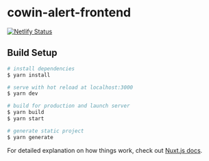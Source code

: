 # cowin-alert-frontend

[![Netlify Status](https://api.netlify.com/api/v1/badges/8ef4ca89-5e46-4195-9aad-5724fe4fee62/deploy-status)](https://app.netlify.com/sites/cowin-alerts/deploys)

## Build Setup

```bash
# install dependencies
$ yarn install

# serve with hot reload at localhost:3000
$ yarn dev

# build for production and launch server
$ yarn build
$ yarn start

# generate static project
$ yarn generate
```

For detailed explanation on how things work, check out [Nuxt.js docs](https://nuxtjs.org).
